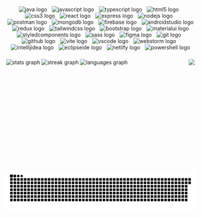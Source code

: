 <h2 align="left"></h2>

###

<div align="center">
  <img src="https://skillicons.dev/icons?i=java" height="56" alt="java logo"  />
  <img width="5" />
  <img src="https://skillicons.dev/icons?i=js" height="56" alt="javascript logo"  />
  <img width="5" />
  <img src="https://skillicons.dev/icons?i=ts" height="56" alt="typescript logo"  />
  <img width="5" />
  <img src="https://skillicons.dev/icons?i=html" height="56" alt="html5 logo"  />
  <img width="5" />
  <img src="https://skillicons.dev/icons?i=css" height="56" alt="css3 logo"  />
  <img width="5" />
  <img src="https://skillicons.dev/icons?i=react" height="56" alt="react logo"  />
  <img width="5" />
  <img src="https://skillicons.dev/icons?i=express" height="56" alt="express logo"  />
  <img width="5" />
  <img src="https://skillicons.dev/icons?i=nodejs" height="56" alt="nodejs logo"  />
  <img width="5" />
  <img src="https://skillicons.dev/icons?i=postman" height="56" alt="postman logo"  />
  <img width="5" />
  <img src="https://skillicons.dev/icons?i=mongodb" height="56" alt="mongodb logo"  />
  <img width="5" />
  <img src="https://skillicons.dev/icons?i=firebase" height="56" alt="firebase logo"  />
  <img width="5" />
  <img src="https://cdn.jsdelivr.net/gh/devicons/devicon/icons/androidstudio/androidstudio-original.svg" height="56" alt="androidstudio logo"  />
  <img width="5" />
  <img src="https://skillicons.dev/icons?i=redux" height="56" alt="redux logo"  />
  <img width="5" />
  <img src="https://skillicons.dev/icons?i=tailwind" height="56" alt="tailwindcss logo"  />
  <img width="5" />
  <img src="https://cdn.jsdelivr.net/gh/devicons/devicon/icons/bootstrap/bootstrap-original.svg" height="56" alt="bootstrap logo"  />
  <img width="5" />
  <img src="https://skillicons.dev/icons?i=materialui" height="56" alt="materialui logo"  />
  <img width="5" />
  <img src="https://skillicons.dev/icons?i=styledcomponents" height="56" alt="styledcomponents logo"  />
  <img width="5" />
  <img src="https://skillicons.dev/icons?i=sass" height="56" alt="sass logo"  />
  <img width="5" />
  <img src="https://cdn.jsdelivr.net/gh/devicons/devicon/icons/figma/figma-original.svg" height="56" alt="figma logo"  />
  <img width="5" />
  <img src="https://skillicons.dev/icons?i=git" height="56" alt="git logo"  />
  <img width="5" />
  <img src="https://skillicons.dev/icons?i=github" height="56" alt="github logo"  />
  <img width="5" />
  <img src="https://skillicons.dev/icons?i=vite" height="56" alt="vite logo"  />
  <img width="5" />
  <img src="https://skillicons.dev/icons?i=vscode" height="56" alt="vscode logo"  />
  <img width="5" />
  <img src="https://cdn.jsdelivr.net/gh/devicons/devicon/icons/webstorm/webstorm-original.svg" height="56" alt="webstorm logo"  />
  <img width="5" />
  <img src="https://skillicons.dev/icons?i=idea" height="56" alt="intellijidea logo"  />
  <img width="5" />
  <img src="https://skillicons.dev/icons?i=eclipse" height="56" alt="eclipseide logo"  />
  <img width="5" />
  <img src="https://skillicons.dev/icons?i=netlify" height="56" alt="netlify logo"  />
  <img width="5" />
  <img src="https://skillicons.dev/icons?i=powershell" height="56" alt="powershell logo"  />
</div>

###

<div align="left">
</div>

###

<img align="right" height="300" src="https://media2.giphy.com/media/v1.Y2lkPTc5MGI3NjExOGJnMDVkYnV5NHllYXl2YnJod3JobjR4MWljMHFncGdrZGdhNTJsciZlcD12MV9pbnRlcm5hbF9naWZfYnlfaWQmY3Q9Zw/QUXYcgCwvCm4cKcrI3/giphy.gif"  />

###

<div align="left">
  <img src="https://github-readme-stats.vercel.app/api?username=nelman25&hide_title=false&hide_rank=false&show_icons=true&include_all_commits=true&count_private=true&disable_animations=false&theme=tokyonight&locale=en&hide_border=true" height="135" alt="stats graph"  />
  <img src="https://streak-stats.demolab.com?user=nelman25&locale=en&mode=daily&theme=tokyonight&hide_border=true&border_radius=5" height="135" alt="streak graph"  />
  <img src="https://github-readme-stats.vercel.app/api/top-langs?username=nelman25&locale=en&hide_title=true&layout=compact&card_width=320&langs_count=12&theme=tokyonight&hide_border=true" height="135" alt="languages graph"  />
</div>

###

<br clear="both">

<img src="https://raw.githubusercontent.com/nelman25/nelman25/output/snake.svg" alt="Snake animation" />

###
